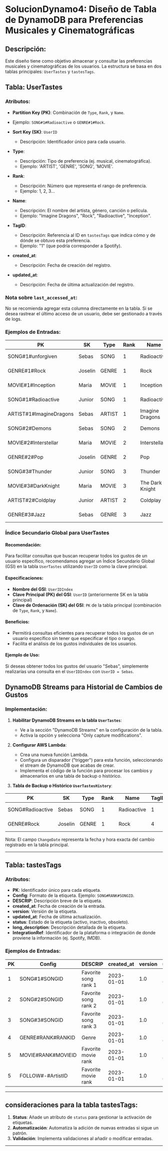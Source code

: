 # SolucionDynamo4: Diseño de Tabla de DynamoDB para Preferencias Musicales y Cinematográficas

## Descripción:
Este diseño tiene como objetivo almacenar y consultar las preferencias musicales y cinematográficas de los usuarios. La estructura se basa en dos tablas principales: `UserTastes` y `tastesTags`.

## Tabla: UserTastes

### Atributos:

- **Partition Key (PK)**: Combinación de `Type`, `Rank`, y `Name`.
 - Ejemplo: `SONG#1#Radioactive` o `GENRE#1#Rock`.

- **Sort Key (SK)**: `UserID`
  - Descripción: Identificador único para cada usuario.

- **Type**:
  - Descripción: Tipo de preferencia (ej. musical, cinematográfica).
  - Ejemplo: 'ARTIST', 'GENRE', 'SONG', 'MOVIE'.

- **Rank**:
  - Descripción: Número que representa el rango de preferencia.
  - Ejemplo: 1, 2, 3...

- **Name**:
  - Descripción: El nombre del artista, género, canción o película.
  - Ejemplo: "Imagine Dragons", "Rock", "Radioactive", "Inception".

- **TagID**:
  - Descripción: Referencia al ID en `tastesTags` que indica cómo y de dónde se obtuvo esta preferencia.
  - Ejemplo: "1" (que podría corresponder a Spotify).

- **created_at**:
  - Descripción: Fecha de creación del registro.

- **updated_at**:
  - Descripción: Fecha de última actualización del registro.

### Nota sobre `last_accessed_at`:
No se recomienda agregar esta columna directamente en la tabla. Si se desea rastrear el último acceso de un usuario, debe ser gestionado a través de logs.

### Ejemplos de Entradas:

| PK                        | SK         | Type  | Rank | Name                 | TagID | created_at | updated_at |
|---------------------------|------------|-------|------|----------------------|-------|------------|------------|
| SONG#1#unforgiven        | Sebas      | SONG  | 1    | Radioactive          | 1     | 2023-01-01 | 2023-01-01 |
| GENRE#1#Rock              | Joselin    | GENRE | 1    | Rock                 | 4     | 2023-01-01 | 2023-01-01 |
| MOVIE#1#Inception         | Maria      | MOVIE | 1    | Inception            | 5     | 2023-01-01 | 2023-01-01 |
| SONG#1#Radioactive        | Junior     | SONG  | 1    | Radioactive          | 1     | 2023-01-01 | 2023-01-01 |
| ARTIST#1#ImagineDragons   | Sebas      | ARTIST| 1    | Imagine Dragons      | 1     | 2023-01-02 | 2023-01-02 |
| SONG#2#Demons             | Sebas      | SONG  | 2    | Demons               | 1     | 2023-01-03 | 2023-01-03 |
| MOVIE#2#Interstellar      | Maria      | MOVIE | 2    | Interstellar         | 5     | 2023-01-04 | 2023-01-04 |
| GENRE#2#Pop               | Joselin    | GENRE | 2    | Pop                  | 4     | 2023-01-05 | 2023-01-05 |
| SONG#3#Thunder            | Junior     | SONG  | 3    | Thunder              | 1     | 2023-01-06 | 2023-01-06 |
| MOVIE#3#DarkKnight        | Maria      | MOVIE | 3    | The Dark Knight      | 5     | 2023-01-07 | 2023-01-07 |
| ARTIST#2#Coldplay         | Junior     | ARTIST| 2    | Coldplay             | 2     | 2023-01-08 | 2023-01-08 |
| GENRE#3#Jazz              | Sebas      | GENRE | 3    | Jazz                 | 3     | 2023-01-09 | 2023-01-09 |


### Índice Secundario Global para UserTastes

#### Recomendación: 

Para facilitar consultas que buscan recuperar todos los gustos de un usuario específico, recomendamos agregar un Índice Secundario Global (GSI) en la tabla `UserTastes` utilizando `UserID` como la clave principal.

#### Especificaciones:

- **Nombre del GSI**: `UserIDIndex`
- **Clave Principal (PK) del GSI**: `UserID` (anteriormente SK en la tabla principal)
- **Clave de Ordenación (SK) del GSI**: `PK` de la tabla principal (combinación de `Type`, `Rank`, y `Name`).

#### Beneficios:

- Permitirá consultas eficientes para recuperar todos los gustos de un usuario específico sin tener que especificar el tipo o rango.
- Facilita el análisis de los gustos individuales de los usuarios.

#### Ejemplo de Uso:

Si deseas obtener todos los gustos del usuario "Sebas", simplemente realizarías una consulta en el `UserIDIndex` con `UserID = Sebas`.


## DynamoDB Streams para Historial de Cambios de Gustos

### Implementación:

1. **Habilitar DynamoDB Streams en la tabla `UserTastes`**:
    - Ve a la sección "DynamoDB Streams" en la configuración de la tabla.
    - Activa la opción y selecciona "Only capture modifications".

2. **Configurar AWS Lambda**:
    - Crea una nueva función Lambda.
    - Configura un disparador ("trigger") para esta función, seleccionando el stream de DynamoDB que acabas de crear.
    - Implementa el código de la función para procesar los cambios y almacenarlos en una tabla de backup o histórico.

3. **Tabla de Backup o Histórico `UserTastesHistory`**:

| PK                  | SK    | Type  | Rank | Name          | TagID | created_at | updated_at | ChangeDate          |
|---------------------|-------|-------|------|---------------|-------|------------|------------|---------------------|
| SONG#Radioactive    | Sebas | SONG  | 1    | Radioactive   | 1     | 2023-01-01 | 2023-05-01 | 2023-05-01 15:23:00 |
| GENRE#Rock          | Joselin | GENRE | 1    | Rock         | 4     | 2023-01-01 | 2023-06-10 | 2023-06-10 10:10:10 |

Nota: El campo `ChangeDate` representa la fecha y hora exacta del cambio registrado en la tabla principal.


---

## Tabla: tastesTags

### Atributos:

- **PK**: Identificador único para cada etiqueta.
- **Config**: Formato de la etiqueta. Ejemplo: `SONG#RANK#SONGID`.
- **DESCRIP**: Descripción breve de la etiqueta.
- **created_at**: Fecha de creación de la entrada.
- **version**: Versión de la etiqueta.
- **updated_at**: Fecha de última actualización.
- **status**: Estado de la etiqueta (activo, inactivo, obsoleto).
- **long_description**: Descripción detallada de la etiqueta.
- **IntegrationRef**: Identificador de la plataforma o integración de donde proviene la información (ej. Spotify, IMDB).

### Ejemplos de Entradas:

| PK | Config                | DESCRIP                                | created_at | version | updated_at | status | long_description                             | IntegrationRef | pricing  |
|----|-----------------------|----------------------------------------|------------|---------|------------|--------|----------------------------------------------|----------------|-----------|
| 1  | SONG#1#SONGID         | Favorite song rank 1                   | 2023-01-01 | 1.0     | 2023-01-01 | active | Rank of favorite song for each user.        | Spotify        | FREE      |
| 2  | SONG#2#SONGID         | Favorite song rank 2                   | 2023-01-01 | 1.0     | 2023-01-01 | active | Rank of 2 favorite songs for each user.     | Spotify        | PREMIUM   |
| 3  | SONG#3#SONGID         | Favorite song rank 3                   | 2023-01-01 | 1.0     | 2023-01-01 | active | Rank of 3 favorite songs for each user.     | Spotify        | PREMIUM   |
| 4  | GENRE#RANK#RANKID     | Genre                                  | 2023-01-01 | 1.0     | 2023-01-01 | active | Preferred genre rank for users.              | YouTubeMusic   | FREE      |
| 5  | MOVIE#RANK#MOVIEID    | Favorite movie rank                    | 2023-01-01 | 1.0     | 2023-01-01 | active | Rank of favorite movies for users.           | IMDB           | FREE      |
| 5  | FOLLOW#-#ArtistID    | Favorite movie rank                    | 2023-01-01 | 1.0     | 2023-01-01 | active | Rank of favorite movies for users.           | IMDB           | FREE      |
---

## consideraciones para la tabla tastesTags:


1. **Status**: Añade un atributo de `status` para gestionar la activación de etiquetas.
2. **Automatización**: Automatiza la adición de nuevas entradas si sigue un patrón.
3. **Validación**: Implementa validaciones al añadir o modificar entradas.

---

